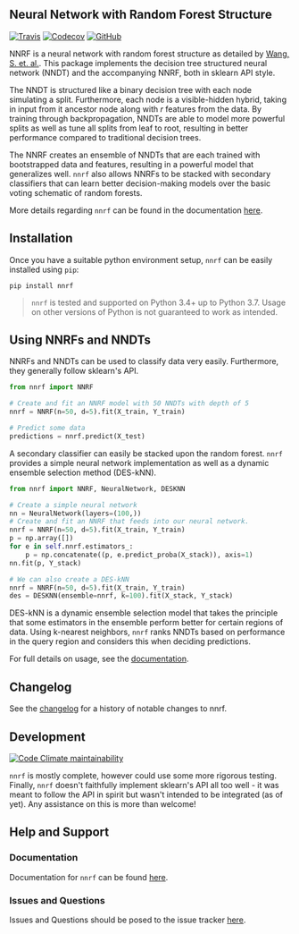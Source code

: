 ## Neural Network with Random Forest Structure

[![Travis](https://flat.badgen.net/travis/paradoxysm/nnrf?label=build)](https://travis-ci.com/paradoxysm/nnrf)
[![Codecov](https://flat.badgen.net/codecov/c/github/paradoxysm/nnrf?label=coverage)](https://codecov.io/gh/paradoxysm/nnrf)
[![GitHub](https://flat.badgen.net/github/license/paradoxysm/nnrf)](https://github.com/paradoxysm/nnrf/blob/master/LICENSE)

NNRF is a neural network with random forest structure as detailed by [Wang, S. et. al.](https://pdfs.semanticscholar.org/c0b1/2e04be429e70c0303215a3df21f5c5843052.pdf). This package implements the decision tree structured neural network (NNDT) and the accompanying NNRF, both in sklearn API style.

The NNDT is structured like a binary decision tree with each node simulating a split. Furthermore, each node is a visible-hidden hybrid, taking in input from it ancestor node along with *r* features from the data. By training through backpropagation, NNDTs are able to model more powerful splits as well as tune all splits from leaf to root, resulting in better performance compared to traditional decision trees.

The NNRF creates an ensemble of NNDTs that are each trained with bootstrapped data and features, resulting in a powerful model that generalizes well. `nnrf` also allows NNRFs to be stacked with secondary classifiers that can learn better decision-making models over the basic voting schematic of random forests.

More details regarding `nnrf` can be found in the documentation [here](https://github.com/paradoxysm/nnrf/tree/master/doc).

## Installation

Once you have a suitable python environment setup, `nnrf` can be easily installed using `pip`:
```
pip install nnrf
```
> `nnrf` is tested and supported on Python 3.4+ up to Python 3.7. Usage on other versions of Python is not guaranteed to work as intended.

## Using NNRFs and NNDTs

NNRFs and NNDTs can be used to classify data very easily. Furthermore, they generally follow sklearn's API.

```python
from nnrf import NNRF

# Create and fit an NNRF model with 50 NNDTs with depth of 5
nnrf = NNRF(n=50, d=5).fit(X_train, Y_train)

# Predict some data
predictions = nnrf.predict(X_test)
```

A secondary classifier can easily be stacked upon the random forest. `nnrf` provides a simple neural network implementation as well as a dynamic ensemble selection method (DES-kNN).

```python
from nnrf import NNRF, NeuralNetwork, DESKNN

# Create a simple neural network
nn = NeuralNetwork(layers=(100,))
# Create and fit an NNRF that feeds into our neural network.
nnrf = NNRF(n=50, d=5).fit(X_train, Y_train)
p = np.array([])
for e in self.nnrf.estimators_:
	p = np.concatenate((p, e.predict_proba(X_stack)), axis=1)
nn.fit(p, Y_stack)

# We can also create a DES-kNN
nnrf = NNRF(n=50, d=5).fit(X_train, Y_train)
des = DESKNN(ensemble=nnrf, k=100).fit(X_stack, Y_stack)
```

DES-kNN is a dynamic ensemble selection model that takes the principle that some estimators in the ensemble perform better for certain regions of data. Using k-nearest neighbors, `nnrf` ranks NNDTs based on performance in the query region and considers this when deciding predictions.

For full details on usage, see the [documentation](https://github.com/paradoxysm/nnrf/tree/master/doc).

## Changelog

See the [changelog](https://github.com/paradoxysm/nnrf/blob/master/CHANGES.md) for a history of notable changes to nnrf.

## Development

[![Code Climate maintainability](https://img.shields.io/codeclimate/maintainability-percentage/paradoxysm/nnrf?style=flat-square)](https://codeclimate.com/github/paradoxysm/nnrf/maintainability)

`nnrf` is mostly complete, however could use some more rigorous testing.
Finally, `nnrf` doesn't faithfully implement sklearn's API all too well - it was meant to follow the API in spirit but wasn't intended to be integrated (as of yet). Any assistance on this is more than welcome!

## Help and Support

### Documentation

Documentation for `nnrf` can be found [here](https://github.com/paradoxysm/nnrf/tree/master/doc).

### Issues and Questions

Issues and Questions should be posed to the issue tracker [here](https://github.com/paradoxysm/nnrf/issues).
